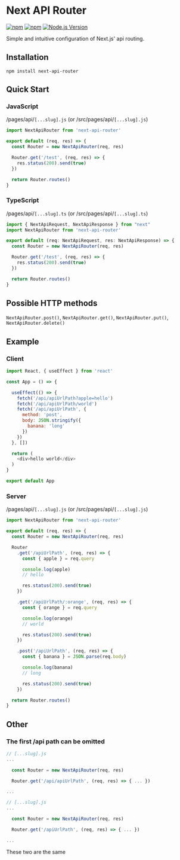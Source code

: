 # Next API Router

[![npm](https://img.shields.io/npm/v/next-api-router.svg)](https://www.npmjs.com/package/next-api-router)
[![npm](https://img.shields.io/npm/dm/next-api-router.svg)](https://www.npmjs.com/package/next-api-router)
[![Node.js Version](https://img.shields.io/node/v/next-api-router.svg?style=flat)](http://nodejs.org/download/)

Simple and intuitive configuration of Next.js' api routing.

## Installation
```
npm install next-api-router
```

## Quick Start
### JavaScript
/pages/api/`[...slug].js` (or /src/pages/api/`[...slug].js`)
```js
import NextApiRouter from 'next-api-router'

export default (req, res) => {
  const Router = new NextApiRouter(req, res)

  Router.get('/test', (req, res) => {
    res.status(200).send(true)
  })

  return Router.routes()
}
```
### TypeScript
/pages/api/`[...slug].ts` (or /src/pages/api/`[...slug].ts`)
```js
import { NextApiRequest, NextApiResponse } from "next"
import NextApiRouter from 'next-api-router'

export default (req: NextApiRequest, res: NextApiResponse) => {
  const Router = new NextApiRouter(req, res)

  Router.get('/test', (req, res) => {
    res.status(200).send(true)
  })

  return Router.routes()
}
```

## Possible HTTP methods
`NextApiRouter.post()`, `NextApiRouter.get()`, `NextApiRouter.put()`, `NextApiRouter.delete()`

## Example

### Client
```js
import React, { useEffect } from 'react'

const App = () => {

  useEffect(() => {
    fetch('/api/apiUrlPath?apple=hello')
    fetch('/api/apiUrlPath/world')
    fetch('/api/apiUrlPath', {
      method: 'post',
      body: JSON.stringify({
        banana: 'long'
      })
    })
  }, [])

  return (
    <div>hello world</div>
  )
}

export default App
```

### Server
/pages/api/`[...slug].js` (or /src/pages/api/`[...slug].js`)
```js
import NextApiRouter from 'next-api-router'

export default (req, res) => {
  const Router = new NextApiRouter(req, res)

  Router
    .get('/apiUrlPath', (req, res) => {
      const { apple } = req.query

      console.log(apple)
      // hello

      res.status(200).send(true)
    })

    .get('/apiUrlPath/:orange', (req, res) => {
      const { orange } = req.query

      console.log(orange)
      // world

      res.status(200).send(true)
    })

    .post('/apiUrlPath', (req, res) => {
      const { banana } = JSON.parse(req.body)

      console.log(banana)
      // long

      res.status(200).send(true)
    })

  return Router.routes()
}
```

## Other
### The first /api path can be omitted
```js
// [...slug].js
...

  const Router = new NextApiRouter(req, res)

  Router.get('/api/apiUrlPath', (req, res) => { ... })

...
```
```js
// [...slug].js
...

  const Router = new NextApiRouter(req, res)

  Router.get('/apiUrlPath', (req, res) => { ... })

...
```
These two are the same